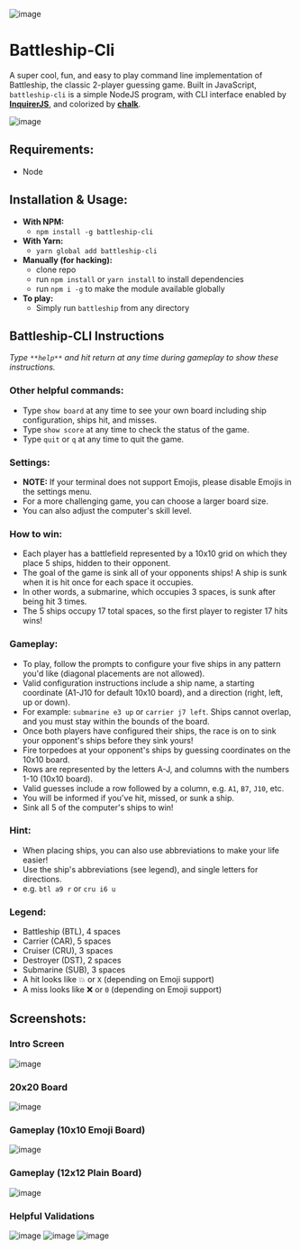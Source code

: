 ![image](https://user-images.githubusercontent.com/18563015/31041161-ea2b1434-a55e-11e7-8612-4a8ff3fca302.png)

# Battleship-Cli
A super cool, fun, and easy to play command line implementation of Battleship, the classic 2-player guessing game. Built in JavaScript, `battleship-cli` is a simple NodeJS program, with CLI interface enabled by __[InquirerJS](https://github.com/SBoudrias/Inquirer.js/)__, and colorized by __[chalk](https://github.com/chalk/chalk)__.

![image](http://res.cloudinary.com/dmvcjmjkn/image/upload/v1507261203/battleship_demo_o2qgml.gif)

## Requirements:
- Node

## Installation & Usage:
- __With NPM:__
  - `npm install -g battleship-cli`
- __With Yarn:__
  - `yarn global add battleship-cli`
- __Manually (for hacking):__
  - clone repo
  - run `npm install` or `yarn install` to install dependencies
  - run `npm i -g` to make the module available globally
- __To play:__
  - Simply run `battleship` from any directory

## Battleship-CLI Instructions

_Type `**help**` and hit return at any time during gameplay to show these instructions._

### Other helpful commands:
- Type `show board` at any time to see your own board including ship configuration, ships hit, and misses.
- Type `show score` at any time to check the status of the game.
- Type `quit` or `q` at any time to quit the game.

### Settings:
- __NOTE:__ If your terminal does not support Emojis, please disable Emojis in the settings menu.
- For a more challenging game, you can choose a larger board size.
- You can also adjust the computer's skill level.

### How to win:
- Each player has a battlefield represented by a 10x10 grid on which they place 5 ships, hidden to their opponent.
- The goal of the game is sink all of your opponents ships! A ship is sunk when it is hit once for each space it occupies.
- In other words, a submarine, which occupies 3 spaces, is sunk after being hit 3 times.
- The 5 ships occupy 17 total spaces, so the first player to register 17 hits wins!

### Gameplay:
- To play, follow the prompts to configure your five ships in any pattern you'd like (diagonal placements are not allowed).
- Valid configuration instructions include a ship name, a starting coordinate (A1-J10 for default 10x10 board), and a direction (right, left, up or down).
- For example: `submarine e3 up` or `carrier j7 left`. Ships cannot overlap, and you must stay within the bounds of the board.
- Once both players have configured their ships, the race is on to sink your opponent's ships before they sink yours!
- Fire torpedoes at your opponent's ships by guessing coordinates on the 10x10 board.
- Rows are represented by the letters A-J, and columns with the numbers 1-10 (10x10 board).
- Valid guesses include a row followed by a column, e.g. `A1`, `B7`, `J10`, etc.
- You will be informed if you've hit, missed, or sunk a ship.
- Sink all 5 of the computer's ships to win!

### Hint:
- When placing ships, you can also use abbreviations to make your life easier!
- Use the ship's abbreviations (see legend), and single letters for directions.
- e.g. `btl a9 r` or `cru i6 u`

### Legend:
- Battleship (BTL), 4 spaces
- Carrier (CAR), 5 spaces
- Cruiser (CRU), 3 spaces
- Destroyer (DST), 2 spaces
- Submarine (SUB), 3 spaces
- A hit looks like 💥 or ` X ` (depending on Emoji support)
- A miss looks like ❌ or ` 0 ` (depending on Emoji support)  

## Screenshots:
### Intro Screen
![image](https://user-images.githubusercontent.com/18563015/31259206-02b40d0e-aa13-11e7-9159-a97ed6afb2a7.png)

### 20x20 Board
![image](https://user-images.githubusercontent.com/18563015/31259279-9538284a-aa13-11e7-9c99-f1b95a7db178.png)

### Gameplay (10x10 Emoji Board)
![image](https://user-images.githubusercontent.com/18563015/31259509-37d4542e-aa15-11e7-8d1b-2d790214c7a5.png)

### Gameplay (12x12 Plain Board)
![image](https://user-images.githubusercontent.com/18563015/31259602-f6d86a22-aa15-11e7-9e28-6ee7328e13dc.png)

### Helpful Validations
![image](https://user-images.githubusercontent.com/18563015/31261966-d2a2a252-aa25-11e7-8b35-31e89decf972.png)
![image](https://user-images.githubusercontent.com/18563015/31262035-3cd1d3b4-aa26-11e7-92b5-526acebaf46e.png)
![image](https://user-images.githubusercontent.com/18563015/31259657-6cbbbed8-aa16-11e7-9f30-085b48ad5ed9.png)
